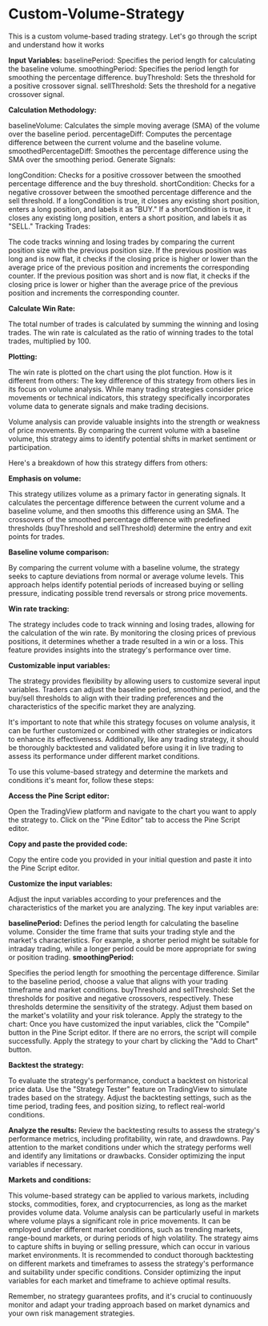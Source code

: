 # Custom-Volume-Strategy
This is a custom volume-based trading strategy. Let's go through the script and understand how it works

**Input Variables:**
baselinePeriod: Specifies the period length for calculating the baseline volume.
smoothingPeriod: Specifies the period length for smoothing the percentage difference.
buyThreshold: Sets the threshold for a positive crossover signal.
sellThreshold: Sets the threshold for a negative crossover signal.

**Calculation Methodology:**

baselineVolume: Calculates the simple moving average (SMA) of the volume over the baseline period.
percentageDiff: Computes the percentage difference between the current volume and the baseline volume.
smoothedPercentageDiff: Smoothes the percentage difference using the SMA over the smoothing period.
Generate Signals:

longCondition: Checks for a positive crossover between the smoothed percentage difference and the buy threshold.
shortCondition: Checks for a negative crossover between the smoothed percentage difference and the sell threshold.
If a longCondition is true, it closes any existing short position, enters a long position, and labels it as "BUY."
If a shortCondition is true, it closes any existing long position, enters a short position, and labels it as "SELL."
Tracking Trades:

The code tracks winning and losing trades by comparing the current position size with the previous position size.
If the previous position was long and is now flat, it checks if the closing price is higher or lower than the average price of the previous position and increments the corresponding counter.
If the previous position was short and is now flat, it checks if the closing price is lower or higher than the average price of the previous position and increments the corresponding counter.

**Calculate Win Rate:**

The total number of trades is calculated by summing the winning and losing trades.
The win rate is calculated as the ratio of winning trades to the total trades, multiplied by 100.

**Plotting:**

The win rate is plotted on the chart using the plot function.
How is it different from others:
The key difference of this strategy from others lies in its focus on volume analysis. While many trading strategies consider price movements or technical indicators, this strategy specifically incorporates volume data to generate signals and make trading decisions.

Volume analysis can provide valuable insights into the strength or weakness of price movements. By comparing the current volume with a baseline volume, this strategy aims to identify potential shifts in market sentiment or participation.

Here's a breakdown of how this strategy differs from others:

**Emphasis on volume:** 

This strategy utilizes volume as a primary factor in generating signals. It calculates the percentage difference between the current volume and a baseline volume, and then smooths this difference using an SMA. The crossovers of the smoothed percentage difference with predefined thresholds (buyThreshold and sellThreshold) determine the entry and exit points for trades.

**Baseline volume comparison:** 

By comparing the current volume with a baseline volume, the strategy seeks to capture deviations from normal or average volume levels. This approach helps identify potential periods of increased buying or selling pressure, indicating possible trend reversals or strong price movements.

**Win rate tracking:** 

The strategy includes code to track winning and losing trades, allowing for the calculation of the win rate. By monitoring the closing prices of previous positions, it determines whether a trade resulted in a win or a loss. This feature provides insights into the strategy's performance over time.

**Customizable input variables:** 

The strategy provides flexibility by allowing users to customize several input variables. Traders can adjust the baseline period, smoothing period, and the buy/sell thresholds to align with their trading preferences and the characteristics of the specific market they are analyzing.

It's important to note that while this strategy focuses on volume analysis, it can be further customized or combined with other strategies or indicators to enhance its effectiveness. Additionally, like any trading strategy, it should be thoroughly backtested and validated before using it in live trading to assess its performance under different market conditions.

To use this volume-based strategy and determine the markets and conditions it's meant for, follow these steps:

**Access the Pine Script editor:** 

Open the TradingView platform and navigate to the chart you want to apply the strategy to. Click on the "Pine Editor" tab to access the Pine Script editor.

**Copy and paste the provided code:** 

Copy the entire code you provided in your initial question and paste it into the Pine Script editor.

**Customize the input variables:** 

Adjust the input variables according to your preferences and the characteristics of the market you are analyzing. The key input variables are:

**baselinePeriod:** 
Defines the period length for calculating the baseline volume. Consider the time frame that suits your trading style and the market's characteristics. For example, a shorter period might be suitable for intraday trading, while a longer period could be more appropriate for swing or position trading.
**smoothingPeriod:**

Specifies the period length for smoothing the percentage difference. Similar to the baseline period, choose a value that aligns with your trading timeframe and market conditions.
buyThreshold and sellThreshold: Set the thresholds for positive and negative crossovers, respectively. These thresholds determine the sensitivity of the strategy. Adjust them based on the market's volatility and your risk tolerance.
Apply the strategy to the chart: Once you have customized the input variables, click the "Compile" button in the Pine Script editor. If there are no errors, the script will compile successfully. Apply the strategy to your chart by clicking the "Add to Chart" button.

**Backtest the strategy:**

To evaluate the strategy's performance, conduct a backtest on historical price data. Use the "Strategy Tester" feature on TradingView to simulate trades based on the strategy. Adjust the backtesting settings, such as the time period, trading fees, and position sizing, to reflect real-world conditions.

**Analyze the results:** Review the backtesting results to assess the strategy's performance metrics, including profitability, win rate, and drawdowns. Pay attention to the market conditions under which the strategy performs well and identify any limitations or drawbacks. Consider optimizing the input variables if necessary.

**Markets and conditions:**

This volume-based strategy can be applied to various markets, including stocks, commodities, forex, and cryptocurrencies, as long as the market provides volume data. Volume analysis can be particularly useful in markets where volume plays a significant role in price movements.
It can be employed under different market conditions, such as trending markets, range-bound markets, or during periods of high volatility. The strategy aims to capture shifts in buying or selling pressure, which can occur in various market environments.
It is recommended to conduct thorough backtesting on different markets and timeframes to assess the strategy's performance and suitability under specific conditions. Consider optimizing the input variables for each market and timeframe to achieve optimal results.

Remember, no strategy guarantees profits, and it's crucial to continuously monitor and adapt your trading approach based on market dynamics and your own risk management strategies.
